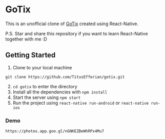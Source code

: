 # GoTix

This is an unofficial clone of [GoTix](https://go-tix.id/) created using React-Native.

P.S. Star and share this repository if you want to learn React-Native together with me :D

## Getting Started

1. Clone to your local machine
```
git clone https://github.com/TitusEfferian/gotix.git
```
2.  `cd gotix` to enter the directory
3. Install all the dependencies with `npm install`
4. Start the server using `npm start`
5. Run the project using `react-native run-android` or `react-native run-ios`

### Demo

```https://photos.app.goo.gl/nGNKEZBeWhRPx4Mu7```
